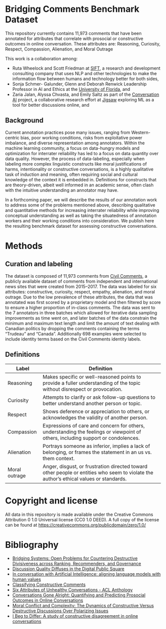 # Bridging Comments Benchmark Dataset
This repository currently contains 11,973 comments that have been annotated for attributes that correlate with prosocial or constructive outcomes in online conversation. These attributes are: Reasoning, Curiosity, Respect, Compassion, Alienation, and Moral Outrage

This work is a collaboration among:
* Ruta Wheelock and Scott Friedman at [SIFT](https://www.sift.net/), a research and development consulting company that uses NLP and other technologies to make the information flow between humans and technology better for both sides, 
* Sonja Schmer- Galunder, Glenn and Deborah Renwick Leadership Professor in AI and Ethics at the [University of Florida](https://www.cise.ufl.edu/sonja-schmer-galunder/), and
* Zaria Jalan, Alyssa Chvasta, and Emily Saltz as part of the [Conversation AI](https://conversationai.github.io/)
project, a collaborative research effort at [Jigsaw](https://jigsaw.google.com) exploring ML as a tool for better discussions online, and

## Background

Current annotation practices pose many issues, ranging from Western-centric bias, poor working conditions, risks from exploitative power imbalance, and diverse representation among annotators. Within the machine learning community, a focus on data-hungry models and optimization for interrater reliability has led to a focus on data quantity over data quality. However, the process of data-labeling, especially when labeling more complex linguistic constructs like moral justifications of harms, intentionality or constructive conversations, is a highly qualitative task of induction and meaning, often requiring social and cultural knowledge of the context it is embedded in. Definitions for constructs that are theory-driven, albeit well informed in an academic sense, often clash with the intuitive understanding an annotator may have.

In a forthcoming paper, we will describe the results of our annotation work to address some of the problems mentioned above, describing qualitative and quantitative methods for increasing interrater reliability while improving conceptual understanding as well as taking the situatedness of annotation workers and their working conditions into consideration. We publish here the resulting benchmark dataset for assessing constructive conversations.

# Methods

## Curation and labeling

The dataset is composed of 11,973 comments from [Civil Comments](https://www.tensorflow.org/datasets/catalog/civil_comments), a publicly available dataset of comments from independent and international news sites that were created from 2015–2017. The data was labeled for six attributes: constructive, curiosity, respect, empathy, alienation, and moral outrage. Due to the low prevalence of these attributes, the data that was annotated was first scored by a proprietary model and then filtered by score to ensure a higher proportion of in-class comments. The data was sent to the 7 annotators in three batches which allowed for iterative data sampling improvements as time went on, and later batches of the data constrain the minimum and maximum text length and limit the amount of text dealing with Canadian politics by dropping the comments containing the terms “Trudeau” and “Canada”.  Additionally 698 examples were selected to include identity terms based on the Civil Comments identity labels.

## Definitions

| Label      | Definition |
| ----------- | ----------- |
| Reasoning      | Makes specific or well-reasoned points to provide a fuller understanding of the topic without disrespect or provocation.       |
| Curiosity   | Attempts to clarify or ask follow-up questions to better understand another person or topic.         |
| Respect   | Shows deference or appreciation to others, or acknowledges the validity of another person.        |
| Compassion   | Expressions of care and concern for others, understanding the feelings or viewpoint of others, including support or condolences.        |
| Alienation   | Portrays someone as inferior, implies a lack of belonging, or frames the statement in an us vs. them context.        |
| Moral outrage   | Anger, disgust, or frustration directed toward other people or entities who seem to violate the author’s ethical values or standards.        |

# Copyright and license

All data in this repository is made available under the Creative Commons Attribution
0 1.0 Universal license (CC0 1.0 DEED). A full copy of the license can be found
at https://creativecommons.org/publicdomain/zero/1.0/

# Bibliography

* [Bridging Systems: Open Problems for Countering Destructive Divisiveness across Ranking, Recommenders, and Governance](https://arxiv.org/abs/2301.09976)
* [Discussion Quality Diffuses in the Digital Public Square](https://arxiv.org/abs/1702.06677)
* [In conversation with Artificial Intelligence: aligning language models with human values](https://arxiv.org/abs/2209.00731)
* [Classifying Constructive Comments](https://arxiv.org/pdf/2004.05476.pdf)
* [Six Attributes of Unhealthy Conversations - ACL Anthology](https://aclanthology.org/2020.alw-1.15/#:~:text=Each%20comment%20is%20labelled%20as,%2For%20(6)%20an%20unfair)
* [Conversations Gone Alright: Quantifying and Predicting Prosocial Outcomes in Online Conversations](https://arxiv.org/abs/2102.08368)
* [Moral Conflict and Complexity: The Dynamics of Constructive Versus Destructive Discussions Over Polarizing Issues](https://www.researchgate.net/publication/228192389_Moral_Conflict_and_Complexity_The_Dynamics_of_Constructive_Versus_Destructive_Discussions_Over_Polarizing_Issues)
* [I Beg to Differ: A study of constructive disagreement in online conversations](https://arxiv.org/abs/2101.10917)
